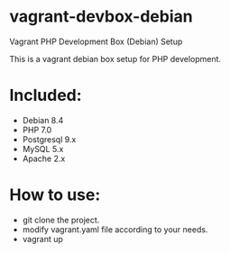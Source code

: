 # vagrant-devbox-debian
Vagrant PHP Development Box (Debian) Setup

This is a vagrant debian box setup for PHP development.

# Included:
 * Debian 8.4
 * PHP 7.0
 * Postgresql 9.x
 * MySQL 5.x
 * Apache 2.x
 
 
# How to use:
- git clone the project.
- modify vagrant.yaml file according to your needs.
- vagrant up

